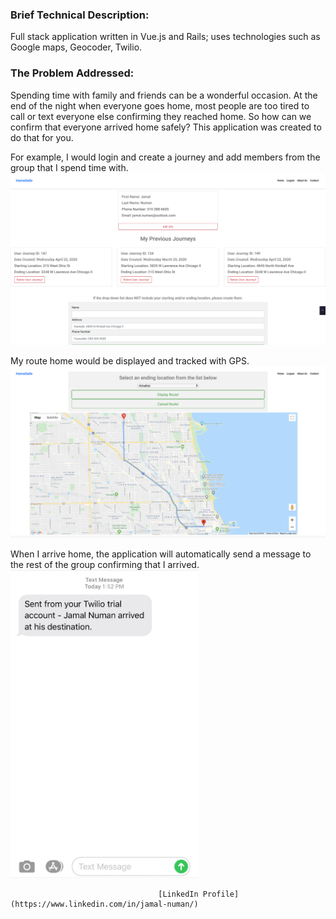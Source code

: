 ### Brief Technical Description: 
Full stack application written in Vue.js and Rails; uses technologies such as Google maps, Geocoder, Twilio. 

### The Problem Addressed:
Spending time with family and friends can be a wonderful occasion. At the end of the night when everyone goes home, most people are too tired to call or text everyone else confirming they reached home. So how can we confirm that everyone arrived home safely? This application was created to do that for you. 

For example, I would login and create a journey and add members from the group that I spend time with.
![](images/user-showpage.png)



My route home would be displayed and tracked with GPS. 
![](images/Route.png)



When I arrive home, the application will automatically send a message to the rest of the group confirming that I arrived.
<img src="images/ArrivalScreenshot.jpeg" width=300>

                                     [LinkedIn Profile](https://www.linkedin.com/in/jamal-numan/)










